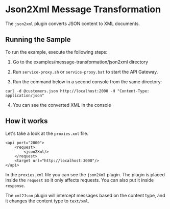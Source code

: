 # Json2Xml Message Transformation

The `json2xml` plugin converts JSON content to XML documents.


## Running the Sample

To run the example, execute the following steps:

1. Go to the examples/message-transformation/json2xml directory

2. Run `service-proxy.sh` or `service-proxy.bat` to start the API Gateway.

3. Run the command below in a second console from the same directory:

 ```
curl -d @customers.json http://localhost:2000 -H "Content-Type: application/json"
 ```

4. You can see the converted XML in the console


## How it works

Let's take a look at the `proxies.xml` file.

```
<api port="2000">
    <request>
        <json2Xml/>
    </request>
    <target url="http://localhost:3000"/>
</api>
 ```

In the `proxies.xml` file you can see the `json2Xml` plugin. The plugin is placed inside the `request` so it only affects requests. You can also put it inside `response`.

The `xml2Json` plugin will intercept messages based on the content type, and it changes the content type to `text/xml`.

